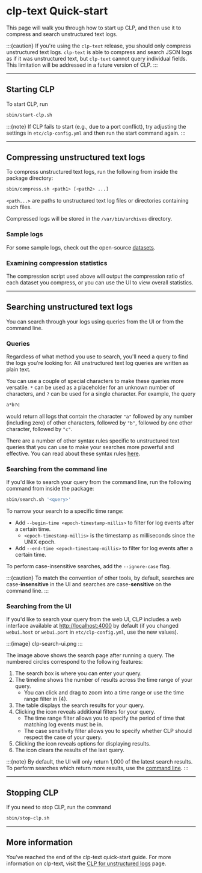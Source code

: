 # clp-text Quick-start

This page will walk you through how to start up CLP, and then use it to compress and search unstructured text logs.

:::{caution}
If you're using the `clp-text` release, you should only compress unstructured text logs. `clp-text` is able to compress and search JSON logs as if it was unstructured text, but `clp-text` cannot query individual fields. This limitation will be addressed in a future version of CLP.
:::

---

## Starting CLP

To start CLP, run

```bash
sbin/start-clp.sh
```

:::{note}
If CLP fails to start (e.g., due to a port conflict), try adjusting the settings in
`etc/clp-config.yml` and then run the start command again.
:::

---

## Compressing unstructured text logs

To compress unstructured text logs, run the following from inside the package directory:

```bash
sbin/compress.sh <path1> [<path2> ...]
```

`<path...>` are paths to unstructured text log files or directories containing such files.

Compressed logs will be stored in the `/var/bin/archives` directory.

### Sample logs

For some sample logs, check out the open-source [datasets](../../resources-datasets).

### Examining compression statistics

The compression script used above will output the compression ratio of each dataset you compress, or
you can use the UI to view overall statistics.

---

## Searching unstructured text logs

You can search through your logs using queries from the UI or from the command line.

### Queries

Regardless of what method you use to search, you'll need a query to find the logs you're looking for. All unstructured text log queries are written as plain text. 

You can use a couple of special characters to make these queries more versatile. `*` can be used as a placeholder for an unknown number of characters, and `?` can be used for a single character. For example, the query

```bash
a*b?c
```

would return all logs that contain the character `"a"` followed by any number (including zero) of other characters, followed by `"b"`, followed by one other character, followed by `"c"`.

There are a number of other syntax rules specific to unstructured text queries that you can use to make your searches more powerful and effective. You can read about these syntax rules [here](../../reference-text-search-syntax).

### Searching from the command line

If you'd like to search your query from the command line, run the following command from inside the package:

```bash
sbin/search.sh '<query>'
```

To narrow your search to a specific time range:

* Add `--begin-time <epoch-timestamp-millis>` to filter for log events after a certain time.
    * `<epoch-timestamp-millis>` is the timestamp as milliseconds since the UNIX epoch.
* Add `--end-time <epoch-timestamp-millis>` to filter for log events after a certain time.

To perform case-insensitive searches, add the `--ignore-case` flag.

:::{caution}
To match the convention of other tools, by default, searches are case-**insensitive** in the UI and
searches are case-**sensitive** on the command line.
:::

### Searching from the UI

If you'd like to search your query from the web UI, CLP includes a web interface available at [http://localhost:4000](http://localhost:4000) by default (if you changed `webui.host` or `webui.port` in `etc/clp-config.yml`, use the new values).

:::{image} clp-search-ui.png
:::

The image above shows the search page after running a query. The numbered circles correspond to the following features:

1. The search box is where you can enter your query.
2. The timeline shows the number of results across the time range of your query.
   * You can click and drag to zoom into a time range or use the time range filter in (4).
3. The table displays the search results for your query.
4. Clicking the <i class="fa fa-bars"></i> icon reveals additional filters for your query.
   * The time range filter allows you to specify the period of time that matching log events must be
     in.
   * The case sensitivity filter allows you to specify whether CLP should respect the case of your
     query.
5. Clicking the <i class="fa fa-cog"></i> icon reveals options for displaying results.
6. The <i class="fa fa-trash"></i> icon clears the results of the last query.

:::{note}
By default, the UI will only return 1,000 of the latest search results. To perform searches which
return more results, use the [command line](#searching-from-the-command-line).
:::

---

## Stopping CLP

If you need to stop CLP, run the command

```bash
sbin/stop-clp.sh
```

---

## More information

You've reached the end of the clp-text quick-start guide. For more information on clp-text, visit the [CLP for unstructured logs](../../core-unstructured/index) page.
